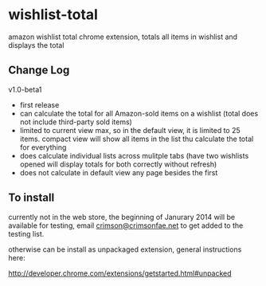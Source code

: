 wishlist-total
==============

amazon wishlist total chrome extension, totals all items in wishlist and displays the total

Change Log
----------

v1.0-beta1
 - first release
 - can calculate the total for all Amazon-sold items on a wishlist (total does not include third-party sold items)
 - limited to current view max, so in the default view, it is limited to 25 items. compact view will show all items in the list thu calculate the total for everything
 - does calculate individual lists across mulitple tabs (have two wishlists opened will display totals for both correctly without refresh)
 - does not calculate in default view any page besides the first

To install
----------

currently not in the web store, the beginning of Janurary 2014 will be available for testing, email crimson@crimsonfae.net to get added to the testing list.

otherwise can be install as unpackaged extension, general instructions here:

http://developer.chrome.com/extensions/getstarted.html#unpacked